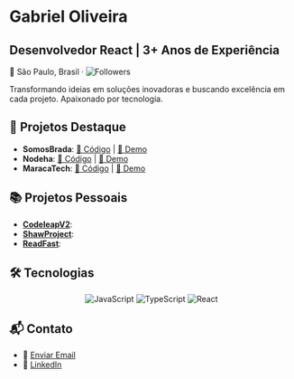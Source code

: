 # Gabriel Oliveira
## Desenvolvedor React | 3+ Anos de Experiência

📍 São Paulo, Brasil · ![Followers](https://img.shields.io/github/followers/GabrielMeneze?style=social)

Transformando ideias em soluções inovadoras e buscando excelência em cada projeto. Apaixonado por tecnologia.

## 🌱 Projetos Destaque
- **SomosBrada**: [🔗 Código](#) | [🚀 Demo](https://somosbrada.com.br/)
- **Nodeha**: [🔗 Código](#) | [🚀 Demo](https://nodeha.com.br/)
- **MaracaTech**: [🔗 Código](#) | [🚀 Demo](https://maracatech.com)

## 📚 Projetos Pessoais
- **[CodeleapV2](https://github.com/GabrielMeneze/CodeleapV2)**:
- **[ShawProject](https://github.com/GabrielMeneze/shawproject)**: 
- **[ReadFast](https://github.com/GabrielMeneze/ReadFast)**: 

## 🛠 Tecnologias
<div align="center">

![JavaScript](https://img.shields.io/badge/-JavaScript-F7DF1E?style=for-the-badge&logo=javascript&logoColor=black)
![TypeScript](https://img.shields.io/badge/-TypeScript-007ACC?style=for-the-badge&logo=typescript&logoColor=white)
![React](https://img.shields.io/badge/-React-61DAFB?style=for-the-badge&logo=react&logoColor=white)

</div>

## 📬 Contato
- 📧 [Enviar Email](mailto:gabriel.menezesdev@gmail.com)
- 💼 [LinkedIn](https://www.linkedin.com/in/gabriel-oliveira-menezes-26bb101b5/)
